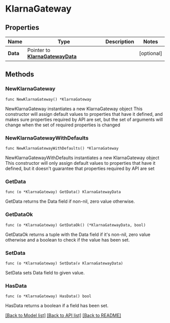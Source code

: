 # KlarnaGateway

## Properties

Name | Type | Description | Notes
------------ | ------------- | ------------- | -------------
**Data** | Pointer to [**KlarnaGatewayData**](KlarnaGatewayData.md) |  | [optional] 

## Methods

### NewKlarnaGateway

`func NewKlarnaGateway() *KlarnaGateway`

NewKlarnaGateway instantiates a new KlarnaGateway object
This constructor will assign default values to properties that have it defined,
and makes sure properties required by API are set, but the set of arguments
will change when the set of required properties is changed

### NewKlarnaGatewayWithDefaults

`func NewKlarnaGatewayWithDefaults() *KlarnaGateway`

NewKlarnaGatewayWithDefaults instantiates a new KlarnaGateway object
This constructor will only assign default values to properties that have it defined,
but it doesn't guarantee that properties required by API are set

### GetData

`func (o *KlarnaGateway) GetData() KlarnaGatewayData`

GetData returns the Data field if non-nil, zero value otherwise.

### GetDataOk

`func (o *KlarnaGateway) GetDataOk() (*KlarnaGatewayData, bool)`

GetDataOk returns a tuple with the Data field if it's non-nil, zero value otherwise
and a boolean to check if the value has been set.

### SetData

`func (o *KlarnaGateway) SetData(v KlarnaGatewayData)`

SetData sets Data field to given value.

### HasData

`func (o *KlarnaGateway) HasData() bool`

HasData returns a boolean if a field has been set.


[[Back to Model list]](../README.md#documentation-for-models) [[Back to API list]](../README.md#documentation-for-api-endpoints) [[Back to README]](../README.md)


